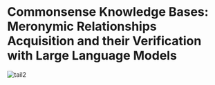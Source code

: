 # Commonsense Knowledge Bases: Meronymic Relationships Acquisition and their Verification with Large Language Models
![tail2](https://github.com/user-attachments/assets/225614dc-c890-476b-b932-7896e00dc809)

